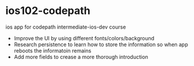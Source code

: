 # ios102-codepath
ios app for codepath intermediate-ios-dev course

- Improve the UI by using different fonts/colors/background
- Research persistence to learn how to store the information so when app reboots the informatoin remains
- Add more fields to crease a more thorough introduction
